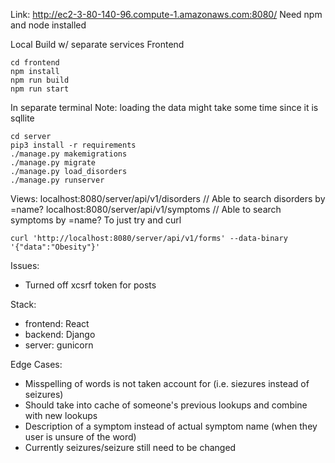 Link: http://ec2-3-80-140-96.compute-1.amazonaws.com:8080/
Need npm and node installed

 Local Build w/ separate services
 Frontend
 ```
 cd frontend
 npm install
 npm run build
 npm run start
 ```
 In separate terminal
 Note: loading the data might take some time since it is sqllite
 ```
 cd server
 pip3 install -r requirements
 ./manage.py makemigrations
 ./manage.py migrate
 ./manage.py load_disorders
 ./manage.py runserver
 ```
 Views:
 localhost:8080/server/api/v1/disorders
 // Able to search disorders by =name?
 localhost:8080/server/api/v1/symptoms
 // Able to search symptoms by =name?
 To just try and curl
```
curl 'http://localhost:8080/server/api/v1/forms' --data-binary '{"data":"Obesity"}'
```
Issues:
- Turned off xcsrf token for posts

Stack:
- frontend: React
- backend: Django
- server: gunicorn

Edge Cases:  
- Misspelling of words is not taken account for (i.e. siezures instead of seizures)
- Should take into cache of someone's previous lookups and combine  with new lookups
- Description of a symptom instead of actual symptom name (when they user is unsure of the word)
- Currently seizures/seizure still need to be changed
